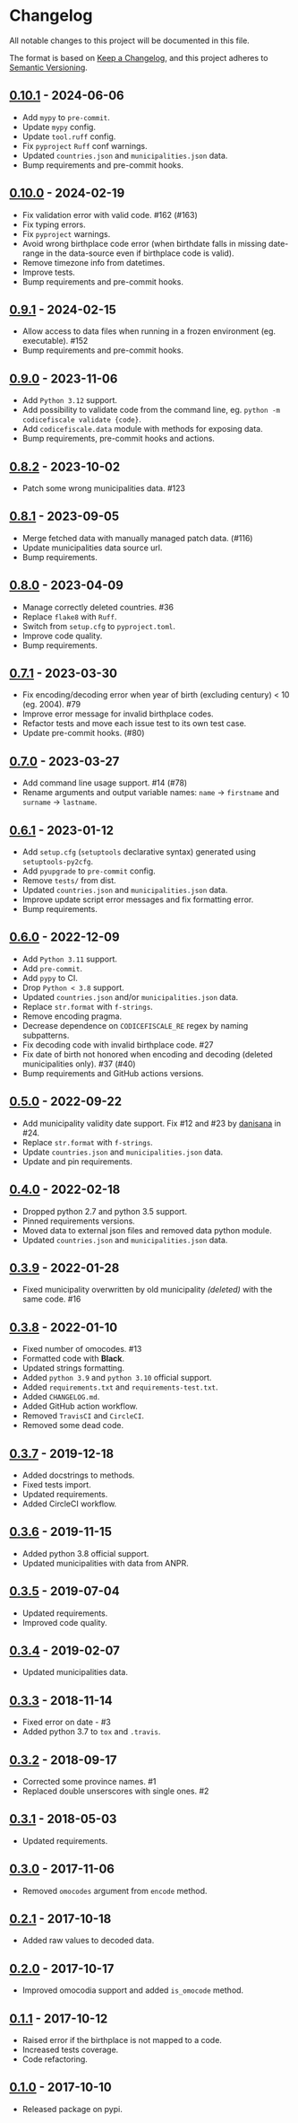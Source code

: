 # Changelog
All notable changes to this project will be documented in this file.

The format is based on [Keep a Changelog](https://keepachangelog.com/en/1.0.0/),
and this project adheres to [Semantic Versioning](https://semver.org/spec/v2.0.0.html).

## [0.10.1](https://github.com/fabiocaccamo/python-codicefiscale/releases/tag/0.10.1) - 2024-06-06
-   Add `mypy` to `pre-commit`.
-   Update `mypy` config.
-   Update `tool.ruff` config.
-   Fix `pyproject` `Ruff` conf warnings.
-   Updated `countries.json` and `municipalities.json` data.
-   Bump requirements and pre-commit hooks.

## [0.10.0](https://github.com/fabiocaccamo/python-codicefiscale/releases/tag/0.10.0) - 2024-02-19
-   Fix validation error with valid code. #162 (#163)
-   Fix typing errors.
-   Fix `pyproject` warnings.
-   Avoid wrong birthplace code error (when birthdate falls in missing date-range in the data-source even if birthplace code is valid).
-   Remove timezone info from datetimes.
-   Improve tests.
-   Bump requirements and pre-commit hooks.

## [0.9.1](https://github.com/fabiocaccamo/python-codicefiscale/releases/tag/0.9.1) - 2024-02-15
-   Allow access to data files when running in a frozen environment (eg. executable). #152
-   Bump requirements and pre-commit hooks.

## [0.9.0](https://github.com/fabiocaccamo/python-codicefiscale/releases/tag/0.9.0) - 2023-11-06
-   Add `Python 3.12` support.
-   Add possibility to validate code from the command line, eg. `python -m codicefiscale validate {code}`.
-   Add `codicefiscale.data` module with methods for exposing data.
-   Bump requirements, pre-commit hooks and actions.

## [0.8.2](https://github.com/fabiocaccamo/python-codicefiscale/releases/tag/0.8.2) - 2023-10-02
-   Patch some wrong municipalities data. #123

## [0.8.1](https://github.com/fabiocaccamo/python-codicefiscale/releases/tag/0.8.1) - 2023-09-05
-   Merge fetched data with manually managed patch data. (#116)
-   Update municipalities data source url.
-   Bump requirements.

## [0.8.0](https://github.com/fabiocaccamo/python-codicefiscale/releases/tag/0.8.0) - 2023-04-09
-   Manage correctly deleted countries. #36
-   Replace `flake8` with `Ruff`.
-   Switch from `setup.cfg` to `pyproject.toml`.
-   Improve code quality.
-   Bump requirements.

## [0.7.1](https://github.com/fabiocaccamo/python-codicefiscale/releases/tag/0.7.1) - 2023-03-30
-   Fix encoding/decoding error when year of birth (excluding century) < 10 (eg. 2004). #79
-   Improve error message for invalid birthplace codes.
-   Refactor tests and move each issue test to its own test case.
-   Update pre-commit hooks. (#80)

## [0.7.0](https://github.com/fabiocaccamo/python-codicefiscale/releases/tag/0.7.0) - 2023-03-27
-   Add command line usage support. #14 (#78)
-   Rename arguments and output variable names: `name` -> `firstname` and `surname` -> `lastname`.

## [0.6.1](https://github.com/fabiocaccamo/python-codicefiscale/releases/tag/0.6.1) - 2023-01-12
-   Add `setup.cfg` (`setuptools` declarative syntax) generated using `setuptools-py2cfg`.
-   Add `pyupgrade` to `pre-commit` config.
-   Remove `tests/` from dist.
-   Updated `countries.json` and `municipalities.json` data.
-   Improve update script error messages and fix formatting error.
-   Bump requirements.

## [0.6.0](https://github.com/fabiocaccamo/python-codicefiscale/releases/tag/0.6.0) - 2022-12-09
-   Add `Python 3.11` support.
-   Add `pre-commit`.
-   Add `pypy` to CI.
-   Drop `Python < 3.8` support.
-   Updated `countries.json` and/or `municipalities.json` data.
-   Replace `str.format` with `f-strings`.
-   Remove encoding pragma.
-   Decrease dependence on `CODICEFISCALE_RE` regex by naming subpatterns.
-   Fix decoding code with invalid birthplace code. #27
-   Fix date of birth not honored when encoding and decoding (deleted municipalities only). #37 (#40)
-   Bump requirements and GitHub actions versions.

## [0.5.0](https://github.com/fabiocaccamo/python-codicefiscale/releases/tag/0.5.0) - 2022-09-22
-   Add municipality validity date support. Fix #12 and #23 by [danisana](https://github.com/danisana) in #24.
-   Replace `str.format` with `f-strings`.
-   Update `countries.json` and `municipalities.json` data.
-   Update and pin requirements.

## [0.4.0](https://github.com/fabiocaccamo/python-codicefiscale/releases/tag/0.4.0) - 2022-02-18
-   Dropped python 2.7 and python 3.5 support.
-   Pinned requirements versions.
-   Moved data to external json files and removed data python module.
-   Updated `countries.json` and `municipalities.json` data.

## [0.3.9](https://github.com/fabiocaccamo/python-codicefiscale/releases/tag/0.3.9) - 2022-01-28
-   Fixed municipality overwritten by old municipality *(deleted)* with the same code. #16

## [0.3.8](https://github.com/fabiocaccamo/python-codicefiscale/releases/tag/0.3.8) - 2022-01-10
-   Fixed number of omocodes. #13
-   Formatted code with **Black**.
-   Updated strings formatting.
-   Added `python 3.9` and `python 3.10` official support.
-   Added `requirements.txt` and `requirements-test.txt`.
-   Added `CHANGELOG.md`.
-   Added GitHub action workflow.
-   Removed `TravisCI` and `CircleCI`.
-   Removed some dead code.

## [0.3.7](https://github.com/fabiocaccamo/python-codicefiscale/releases/tag/0.3.7) - 2019-12-18
-   Added docstrings to methods.
-   Fixed tests import.
-   Updated requirements.
-   Added CircleCI workflow.

## [0.3.6](https://github.com/fabiocaccamo/python-codicefiscale/releases/tag/0.3.6) - 2019-11-15
-   Added python 3.8 official support.
-   Updated municipalities with data from ANPR.

## [0.3.5](https://github.com/fabiocaccamo/python-codicefiscale/releases/tag/0.3.5) - 2019-07-04
-   Updated requirements.
-   Improved code quality.

## [0.3.4](https://github.com/fabiocaccamo/python-codicefiscale/releases/tag/0.3.4) - 2019-02-07
-   Updated municipalities data.

## [0.3.3](https://github.com/fabiocaccamo/python-codicefiscale/releases/tag/0.3.3) - 2018-11-14
-   Fixed error on date - #3
-   Added python 3.7 to `tox` and `.travis`.

## [0.3.2](https://github.com/fabiocaccamo/python-codicefiscale/releases/tag/0.3.2) - 2018-09-17
-   Corrected some province names. #1
-   Replaced double unserscores with single ones. #2

## [0.3.1](https://github.com/fabiocaccamo/python-codicefiscale/releases/tag/0.3.1) - 2018-05-03
-   Updated requirements.

## [0.3.0](https://github.com/fabiocaccamo/python-codicefiscale/releases/tag/0.3.0) - 2017-11-06
-   Removed `omocodes` argument from `encode` method.

## [0.2.1](https://github.com/fabiocaccamo/python-codicefiscale/releases/tag/0.2.1) - 2017-10-18
-   Added raw values to decoded data.

## [0.2.0](https://github.com/fabiocaccamo/python-codicefiscale/releases/tag/0.2.0) - 2017-10-17
-   Improved omocodia support and added `is_omocode` method.

## [0.1.1](https://github.com/fabiocaccamo/python-codicefiscale/releases/tag/0.1.1) - 2017-10-12
-   Raised error if the birthplace is not mapped to a code.
-   Increased tests coverage.
-   Code refactoring.

## [0.1.0](https://github.com/fabiocaccamo/python-codicefiscale/releases/tag/0.1.0) - 2017-10-10
-   Released package on pypi.

